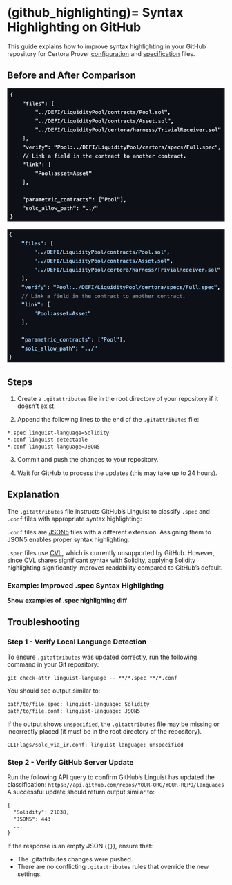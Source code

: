```{index} single: GitHub
```

(github_highlighting)=
Syntax Highlighting on GitHub
============
This guide explains how to improve syntax highlighting in your GitHub repository for Certora Prover [configuration](conf-files) and [specification](cvl-language) files.

Before and After Comparison
---------------------------

![conf before highlighting](assets/conf_before_highlighting.png)

![conf after highlighting](assets/highlighted_conf.png)

Steps
-----

1. Create a `.gitattributes` file in the root directory of your repository if it doesn't exist.

2. Append the following lines to the end of the `.gitattributes` file:

```
*.spec linguist-language=Solidity
*.conf linguist-detectable
*.conf linguist-language=JSON5
```

3. Commit and push the changes to your repository.

4. Wait for GitHub to process the updates (this may take up to 24 hours).

Explanation
-----------
The `.gitattributes` file instructs GitHub’s Linguist to classify `.spec` and `.conf` files with appropriate syntax highlighting:

`.conf` files are [JSON5](https://json5.org/) files with a different extension. Assigning them to JSON5 enables proper syntax highlighting.

`.spec` files use [CVL](cvl-language), which is currently unsupported by GitHub. However, since CVL shares significant syntax with Solidity, applying Solidity highlighting significantly improves readability compared to GitHub’s default.

### Example: Improved .spec Syntax Highlighting

**Show examples of .spec highlighting diff**


Troubleshooting
---------------

### Step 1 - Verify Local Language Detection
To ensure `.gitattributes` was updated correctly, run the following command in your Git repository:
```
git check-attr linguist-language -- **/*.spec **/*.conf
```

You should see output similar to:
```
path/to/file.spec: linguist-language: Solidity
path/to/file.conf: linguist-language: JSON5
```

If the output shows `unspecified`, the `.gitattributes` file may be missing or incorrectly placed (it must be in the root directory of the repository).
```
CLIFlags/solc_via_ir.conf: linguist-language: unspecified
```

### Step 2 - Verify GitHub Server Update
Run the following API query to confirm GitHub’s Linguist has updated the classification:
`https://api.github.com/repos/YOUR-ORG/YOUR-REPO/languages`
A successful update should return output similar to:
```
{
  "Solidity": 21038,
  "JSON5": 443
  ...
}
```

If the response is an empty JSON (`{}`), ensure that:
- The .gitattributes changes were pushed.
- There are no conflicting `.gitattributes` rules that override the new settings.


